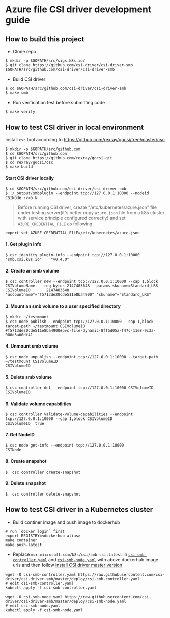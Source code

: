# Azure file CSI driver development guide

## How to build this project
 - Clone repo
```
$ mkdir -p $GOPATH/src/sigs.k8s.io/
$ git clone https://github.com/csi-driver/csi-driver-smb $GOPATH/src/github.com/csi-driver/csi-driver-smb
```

 - Build CSI driver
```
$ cd $GOPATH/src/github.com/csi-driver/csi-driver-smb
$ make smb
```

 - Run verification test before submitting code
```
$ make verify
```

## How to test CSI driver in local environment

Install `csc` tool according to https://github.com/rexray/gocsi/tree/master/csc
```
$ mkdir -p $GOPATH/src/github.com
$ cd $GOPATH/src/github.com
$ git clone https://github.com/rexray/gocsi.git
$ cd rexray/gocsi/csc
$ make build
```

#### Start CSI driver locally
```
$ cd $GOPATH/src/github.com/csi-driver/csi-driver-smb
$ ./_output/smbplugin --endpoint tcp://127.0.0.1:10000 --nodeid CSINode -v=5 &
```
> Before running CSI driver, create "/etc/kubernetes/azure.json" file under testing server(it's better copy `azure.json` file from a k8s cluster with service principle configured correctly) and set `AZURE_CREDENTIAL_FILE` as following:
```
export set AZURE_CREDENTIAL_FILE=/etc/kubernetes/azure.json
```

#### 1. Get plugin info
```
$ csc identity plugin-info --endpoint tcp://127.0.0.1:10000
"smb.csi.k8s.io"    "v0.4.0"
```

#### 2. Create an smb volume
```
$ csc controller new --endpoint tcp://127.0.0.1:10000 --cap 1,block CSIVolumeName  --req-bytes 2147483648 --params skuname=Standard_LRS
CSIVolumeID       2147483648      "accountname"="f5713de20cde511e8ba4900" "skuname"="Standard_LRS"
```

#### 3. Mount an smb volume to a user specified directory
```
$ mkdir ~/testmount
$ csc node publish --endpoint tcp://127.0.0.1:10000 --cap 1,block --target-path ~/testmount CSIVolumeID
#f5713de20cde511e8ba4900#pvc-file-dynamic-8ff5d05a-f47c-11e8-9c3a-000d3a00df41
```

#### 4. Unmount smb volume
```
$ csc node unpublish --endpoint tcp://127.0.0.1:10000 --target-path ~/testmount CSIVolumeID
CSIVolumeID
```

#### 5. Delete smb volume
```
$ csc controller del --endpoint tcp://127.0.0.1:10000 CSIVolumeID
CSIVolumeID
```

#### 6. Validate volume capabilities
```
$ csc controller validate-volume-capabilities --endpoint tcp://127.0.0.1:10000 --cap 1,block CSIVolumeID
CSIVolumeID  true
```

#### 7. Get NodeID
```
$ csc node get-info --endpoint tcp://127.0.0.1:10000
CSINode
```

#### 8. Create snapshot
```
$  csc controller create-snapshot
```

#### 9. Delete snapshot
```
$  csc controller delete-snapshot
```


## How to test CSI driver in a Kubernetes cluster

 - Build continer image and push image to dockerhub
```
# run `docker login` first
export REGISTRY=<dockerhub-alias>
make container
make push-latest
```

 - Replace `mcr.microsoft.com/k8s/csi/smb-csi:latest` in [`csi-smb-controller.yaml`](https://github.com/csi-driver/csi-driver-smb/blob/master/deploy/csi-smb-controller.yaml) and [`csi-smb-node.yaml`](https://github.com/csi-driver/csi-driver-smb/blob/master/deploy/csi-smb-node.yaml) with above dockerhub image urls and then follow [install CSI driver master version](https://github.com/csi-driver/csi-driver-smb/blob/master/docs/install-csi-driver-master.md)
 ```
wget -O csi-smb-controller.yaml https://raw.githubusercontent.com/csi-driver/csi-driver-smb/master/deploy/csi-smb-controller.yaml
# edit csi-smb-controller.yaml
kubectl apply -f csi-smb-controller.yaml

wget -O csi-smb-node.yaml https://raw.githubusercontent.com/csi-driver/csi-driver-smb/master/deploy/csi-smb-node.yaml
# edit csi-smb-node.yaml
kubectl apply -f csi-smb-node.yaml
 ```
